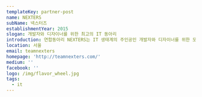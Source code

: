 ```yaml
---
templateKey: partner-post
name: NEXTERS
subName: 넥스터즈
establishmentYear: 2015
slogan: 개발자와 디자이너를 위한 최고의 IT 동아리
introduction: 연합동아리 NEXTERS는 IT 생태계의 주인공인 개발자와 디자이너를 위한 모임입니다.
location: 서울
email: teamnexters
homepage: 'http://teamnexters.com/'
medium: ''
facebook: ''
logo: /img/flavor_wheel.jpg
tags: 
  - it
---
```


